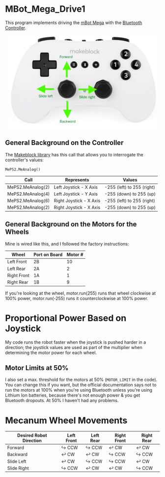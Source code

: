 # MBot_Mega_Drive1

This program implements driving the [mBot Mega](https://store.makeblock.com/products/makeblock-mbot-mega-robot-kit) with the [Bluetooth Controller](https://www.makeblock.com/accessories/bluetooth-controller).

![](../doc/images/bt_controller2.png)

## General Background on the Controller

The [Makeblock library](https://github.com/Makeblock-official/Makeblock-Libraries) has this call that allows you to interrogate the controller's values:

``` 
MePS2.MeAnalog()
```

| Call              | Represents              | Values                     |
|-------------------|-------------------------|----------------------------|
| MePS2.MeAnalog(2) | Left Joystick - X Axis  | -255 (left) to 255 (right) |
| MePS2.MeAnalog(4) | Left Joystick - Y Axis  | -255 (down) to 255 (up)    |
| MePS2.MeAnalog(6) | Right Joystick - X Axis | -255 (left) to 255 (right) |
| MePS2.MeAnalog(2) | Right Joystick - X Axis | -255 (down) to 255 (up)    |

## General Background on the Motors for the Wheels

Mine is wired like this, and I followed the factory instructions:

| Wheel       | Port on Board | Motor # |
|-------------|---------------|---------|
| Left Front  | 2B            | 10      |
| Left Rear   | 2A            | 2       |
| Right Front | 1A            | 1       |
| Right Rear  | 1B            | 9       |

If you're looking at the wheel, motor.run(255) runs that wheel clockwise at 100% power, motor.run(-255) runs it counterclockwise at 100% power.

# Proportional Power Based on Joystick

My code runs the robot faster when the joystick is pushed harder in a direction; the joystick
values are used as part of the multiplier when determining the motor power for each wheel.

## Motor Limits at 50%
I also set a max. threshold for the motors at 50% (```MOTOR_LIMIT``` in the code).  You can
change this if you want, but the official documentation says not to run the motors at 100%
when you're using Bluetooth unless you're using Lithium Ion batteries, because there's not
enough power & you get Bluetooth dropouts.  At 50% I haven't had any problems.

# Mecanum Wheel Movements

| Desired Robot Direction | Left Front | Left Rear | Right Front | Right Rear |
|---|------------|-----------|-------------|------------|
| Forward | ↪ CCW ️    | ↪ CCW ️  | ↩ CW      | ↩ CW       |
| Backward | ↩ CW ️     | ↩ CW ️   | ↪ CCW ️    | ↪ CCW️   |
| Slide Left | ↩ CW     | ↪ CCW ️  | ↪ CCW ️    | ↩ CW   ️  |
| Slide Right | ↪ CCW ️   | ↩ CW ️  | ↩ CW ️     | ↪ CCW ️   |


